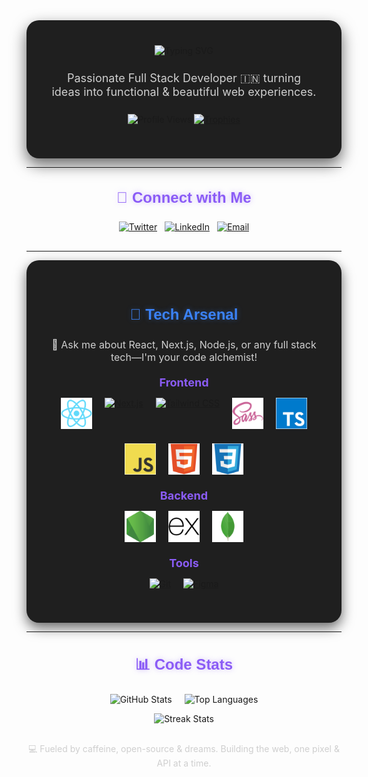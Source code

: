 <div align="center" style="background: #1f1f1f; padding: 40px; border-radius: 20px; box-shadow: 0 10px 25px rgba(0, 0, 0, 0.6);">
  <img src="https://readme-typing-svg.demolab.com?font=Poppins&weight=700&size=30&pause=800&color=8B5CF6&center=true&vCenter=true&width=600&lines=Hey+there!+I'm+Khush;Full+Stack+Dev+from+India" alt="Typing SVG" />
  <p style="font-family: 'Inter', sans-serif; font-size: 18px; color: #cfcfcf; max-width: 700px; margin: 25px auto;">
    Passionate Full Stack Developer 🇮🇳 turning ideas into functional & beautiful web experiences.
    
  </p>
  <p>
    <img src="https://komarev.com/ghpvc/?username=khushramnani&label=Profile%20Views&color=8B5CF6&style=flat-square" alt="Profile Views" />
    <a href="https://github.com/ryo-ma/github-profile-trophy">
      <img src="https://github-profile-trophy.vercel.app/?username=khushramnani&theme=onedark&no-frame=true&margin-w=15&column=6" alt="Trophies" />
    </a>
  </p>
</div>

---

<div align="center" style="margin: 30px 0;">
  <h3 style="font-family: 'Poppins', sans-serif; font-weight: 600; font-size: 24px; color: #8B5CF6; text-shadow: 0 0 8px rgba(139, 92, 246, 0.4);">🔗 Connect with Me</h3>
  <p style="display: flex; gap: 12px; justify-content: center; flex-wrap: wrap;">
    <a href="https://twitter.com/khushramnani" target="_blank">
      <img src="https://img.shields.io/badge/Twitter-1DA1F2?style=for-the-badge&logo=twitter&logoColor=white&color=3B82F6" alt="Twitter" />
    </a>
    <a href="https://linkedin.com/in/khushramnani" target="_blank">
      <img src="https://img.shields.io/badge/LinkedIn-0A66C2?style=for-the-badge&logo=linkedin&logoColor=white&color=3B82F6" alt="LinkedIn" />
    </a>
    <a href="mailto:Khushramnani@gmail.com">
      <img src="https://img.shields.io/badge/Gmail-8B5CF6?style=for-the-badge&logo=gmail&logoColor=white" alt="Email" />
    </a>
  </p>
</div>

---

<div align="center" style="background: #1f1f1f; padding: 40px; border-radius: 20px; box-shadow: 0 8px 20px rgba(0, 0, 0, 0.6);">
  <h3 style="font-family: 'Poppins', sans-serif; font-weight: 600; font-size: 24px; color: #3B82F6; text-shadow: 0 0 8px rgba(59, 130, 246, 0.4);">🚀 Tech Arsenal</h3>
  <p style="font-family: 'Inter', sans-serif; font-size: 16px; color: #cfcfcf; margin-bottom: 20px;">
    💬 Ask me about React, Next.js, Node.js, or any full stack tech—I'm your code alchemist!
  </p>
  
  <h4 style="font-family: 'Inter', sans-serif; font-size: 18px; color: #8B5CF6; margin: 20px 0 10px;">Frontend</h4>
  <p style="display: flex; flex-wrap: wrap; gap: 20px; justify-content: center;">
    <a href="https://reactjs.org/" target="_blank"><img src="https://raw.githubusercontent.com/devicons/devicon/master/icons/react/react-original.svg" alt="React" width="50" height="50"/></a>
    <a href="https://nextjs.org/" target="_blank"><img src="https://cdn.worldvectorlogo.com/logos/nextjs-2.svg" alt="Next.js" width="50" height="50"/></a>
    <a href="https://tailwindcss.com/" target="_blank"><img src="https://www.vectorlogo.zone/logos/tailwindcss/tailwindcss-icon.svg" alt="Tailwind CSS" width="50" height="50"/></a>
    <a href="https://sass-lang.com" target="_blank"><img src="https://raw.githubusercontent.com/devicons/devicon/master/icons/sass/sass-original.svg" alt="Sass" width="50" height="50"/></a>
    <a href="https://www.typescriptlang.org/" target="_blank"><img src="https://raw.githubusercontent.com/devicons/devicon/master/icons/typescript/typescript-original.svg" alt="TypeScript" width="50" height="50"/></a>
    <a href="https://developer.mozilla.org/en-US/docs/Web/JavaScript" target="_blank"><img src="https://raw.githubusercontent.com/devicons/devicon/master/icons/javascript/javascript-original.svg" alt="JavaScript" width="50" height="50"/></a>
    <a href="https://www.w3.org/html/" target="_blank"><img src="https://raw.githubusercontent.com/devicons/devicon/master/icons/html5/html5-original.svg" alt="HTML5" width="50" height="50"/></a>
    <a href="https://www.w3schools.com/css/" target="_blank"><img src="https://raw.githubusercontent.com/devicons/devicon/master/icons/css3/css3-original.svg" alt="CSS3" width="50" height="50"/></a>
  </p>
  
  <h4 style="font-family: 'Inter', sans-serif; font-size: 18px; color: #8B5CF6; margin: 20px 0 10px;">Backend</h4>
  <p style="display: flex; flex-wrap: wrap; gap: 20px; justify-content: center;">
    <a href="https://nodejs.org" target="_blank"><img src="https://raw.githubusercontent.com/devicons/devicon/master/icons/nodejs/nodejs-original.svg" alt="Node.js" width="50" height="50"/></a>
    <a href="https://expressjs.com/" target="_blank"><img src="https://raw.githubusercontent.com/devicons/devicon/master/icons/express/express-original.svg" alt="Express.js" width="50" height="50"/></a>
    <a href="https://www.mongodb.com/" target="_blank"><img src="https://raw.githubusercontent.com/devicons/devicon/master/icons/mongodb/mongodb-original.svg" alt="MongoDB" width="50" height="50"/></a>
  </p>
  
  <h4 style="font-family: 'Inter', sans-serif; font-size: 18px; color: #8B5CF6; margin: 20px 0 10px;">Tools</h4>
  <p style="display: flex; flex-wrap: wrap; gap: 20px; justify-content: center;">
    <a href="https://git-scm.com/" target="_blank"><img src="https://www.vectorlogo.zone/logos/git-scm/git-scm-icon.svg" alt="Git" width="50" height="50"/></a>
    <a href="https://www.figma.com/" target="_blank"><img src="https://www.vectorlogo.zone/logos/figma/figma-icon.svg" alt="Figma" width="50" height="50"/></a>
  </p>
</div>

---

<div align="center" style="margin: 30px 0;">
  <h3 style="font-family: 'Poppins', sans-serif; font-weight: 600; font-size: 24px; color: #8B5CF6; text-shadow: 0 0 8px rgba(139, 92, 246, 0.4);">📊 Code Stats</h3>
  <p style="display: flex; flex-wrap: wrap; gap: 20px; justify-content: center;">
    <img src="https://github-readme-stats.vercel.app/api?username=khushramnani&show_icons=true&theme=transparent&hide_border=true&title_color=8B5CF6&text_color=cfcfcf&icon_color=3B82F6" alt="GitHub Stats" />
    <img src="https://github-readme-stats.vercel.app/api/top-langs?username=khushramnani&show_icons=true&theme=transparent&layout=compact&hide_border=true&title_color=8B5CF6&text_color=cfcfcf&icon_color=3B82F6" alt="Top Languages" />
  </p>
  <p>
    <img src="https://github-readme-streak-stats.herokuapp.com/?user=khushramnani&theme=transparent&hide_border=true&stroke=8B5CF6&ring=3B82F6&fire=3B82F6&currStreakLabel=8B5CF6&sideNums=cfcfcf&currStreakNum=cfcfcf&sideLabels=cfcfcf&dates=cfcfcf" alt="Streak Stats" />
  </p>
</div>

<div align="center" style="font-family: 'Inter', sans-serif; font-size: 14px; color: #cfcfcf; margin-top: 30px;">
  <p>💻 Fueled by caffeine, open-source & dreams. Building the web, one pixel & API at a time.</p>
</div>

